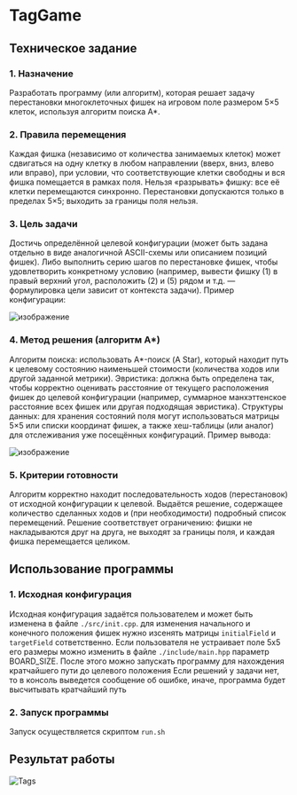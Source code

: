 # TagGame

## Техническое задание
### 1. Назначение

Разработать программу (или алгоритм), которая решает задачу перестановки многоклеточных фишек на игровом поле размером 5×5 клеток, используя алгоритм поиска A*.

### 2. Правила перемещения

  Каждая фишка (независимо от количества занимаемых клеток) может сдвигаться на одну клетку в любом направлении (вверх, вниз, влево или вправо), при условии, что соответствующие клетки свободны и вся фишка помещается в рамках поля.
  Нельзя «разрывать» фишку: все её клетки перемещаются синхронно.
  Перестановки допускаются только в пределах 5×5; выходить за границы поля нельзя.

### 3. Цель задачи

  Достичь определённой целевой конфигурации (может быть задана отдельно в виде аналогичной ASCII-схемы или описанием позиций фишек).
  Либо выполнить серию шагов по перестановке фишек, чтобы удовлетворить конкретному условию (например, вывести фишку (1) в правый верхний угол, расположить (2) и (5) рядом и т.д. — формулировка цели зависит от контекста задачи).
  Пример  конфигурации: 

  ![изображение](https://github.com/user-attachments/assets/7345aa69-0567-41e1-8bc5-9d6b1981739d)



### 4. Метод решения (алгоритм A*)

  Алгоритм поиска: использовать A*-поиск (A Star), который находит путь к целевому состоянию наименьшей стоимости (количества ходов или другой заданной метрики).
  Эвристика: должна быть определена так, чтобы корректно оценивать расстояние от текущего расположения фишек до целевой конфигурации (например, суммарное манхэттенское расстояние всех фишек или другая подходящая эвристика).
  Структуры данных: для хранения состояний поля могут использоваться матрицы 5×5 или списки координат фишек, а также хеш-таблицы (или аналог) для отслеживания уже посещённых конфигураций.
  Пример вывода:

  ![изображение](https://github.com/user-attachments/assets/e19ec6d8-f76a-467b-b587-bb50c79ebbc5)


### 5. Критерии готовности

  Алгоритм корректно находит последовательность ходов (перестановок) от исходной конфигурации к целевой.
  Выдаётся решение, содержащее количество сделанных ходов и (при необходимости) подробный список перемещений.
  Решение соответствует ограничению: фишки не накладываются друг на друга, не выходят за границы поля, и каждая фишка перемещается целиком.


## Использование программы
### 1. Исходная конфигурация
Исходная конфигурация задаётся пользователем и может быть изменена в файле `./src/init.cpp`. для изменения начального и конечного положения фишек нужно изсенять матрицы `initialField` и `targetField` сответственно. Если пользователя не устраивает поле 5х5 его размеры можно изменить в файле `./include/main.hpp` параметр BOARD_SIZE.
После этого можно запускать программу для нахождения кратчайшего пути до целевого положения 
Если решений у задачи нет, то в консоль выведется сообщение об ошибке, иначе, программа будет высчитывать кратчайший путь 
### 2. Запуск программы
Запуск осуществляется скриптом `run.sh`

## Результат работы 

![Tags](https://github.com/user-attachments/assets/cfb405d8-97a2-431d-bf5c-583736442aa5)

